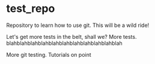 # test_repo
Repository to learn how to use git. This will be a wild ride!

Let's get more tests in the belt, shall we?
More tests. blahblahblahblahblahblahblahblahblahblahblah

More git testing. Tutorials on point
